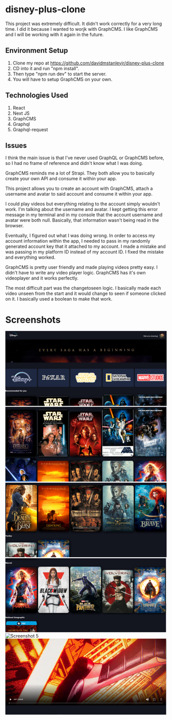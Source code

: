 # disney-plus-clone

This project was extremely difficult. It didn't work correctly for a very long time. I did it because I wanted to worjk with GraphCMS. I like GraphCMS and I will be working with it again in the future.

## Environment Setup

1. Clone my repo at https://github.com/davidmstanleyjr/disney-plus-clone
2. CD into it and run "npm install".
3. Then type "npm run dev" to start the server.
4. You will have to setup GraphCMS on your own.

## Technologies Used

1. React
2. Next JS
3. GraphCMS
4. Graphql
5. Graphql-request

## Issues

I think the main issue is that I've never used GraphQL or GraphCMS before, so I had no frame of reference and didn't know what I was doing. 

GraphCMS reminds me a lot of Strapi. They both allow you to basically create your own API and consume it within your app. 

This project allows you to create an account with GraphCMS, attach a username and avatar to said account and consume it within your app. 

I could play videos but everything relating to the account simply wouldn't work. I'm talking about the username and avatar. I kept getting this error message in my terminal and in my console that the account username and avatar were both null. Basically, that information wasn't being read in the browser. 

Eventually, I figured out what I was doing wrong. In order to access my account information within the app, I needed to pass in my randomly generated account key that it attached to my account. I made a mistake and was passing in my platform ID instead of my account ID. I fixed the mistake and everything worked. 

GraphCMS is pretty user friendly and made playing videos pretty easy. I didn't have to write any video player logic. GraphCMS has it's own videoplayer and it works perfectly. 

The most difficult part was the changetoseen logic. I basically made each video unseen from the start and it would change to seen if someone clicked on it. I basically used a boolean to make that work.

# Screenshots

![Screenshot 1](screenshots/snip1.PNG)
![Screenshot 2](screenshots/snip2.PNG)
![Screenshot 3](screenshots/snip3.PNG)
![Screenshot 4](screenshots/snip4.PNG)
![Screenshot 5](screenshots/snip5.PNG)
![Screenshot 6](screenshots/snip6.PNG)
